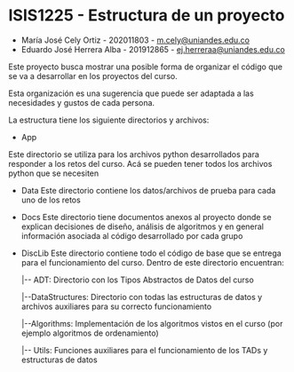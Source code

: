 # ISIS1225 - Estructura de un proyecto

* María José Cely Ortiz - 202011803 - m.cely@uniandes.edu.co    
* Eduardo José Herrera Alba - 201912865 - ej.herreraa@uniandes.edu.co

Este proyecto busca mostrar una posible forma de organizar el código que se va a desarrollar en los proyectos del curso.

Esta organización es una sugerencia que puede ser adaptada a  las necesidades y gustos de cada persona.

La estructura tiene los siguiente directorios y archivos:

- App

Este directorio se utiliza para los archivos python desarrollados para responder a los retos del curso. Acá se pueden tener todos los archivos python que se necesiten

- Data
Este directorio contiene los datos/archivos de prueba para cada uno de los retos

- Docs
Este directorio tiene documentos anexos al proyecto donde se explican decisiones de diseño, análisis de algoritmos y en general información asociada al código desarrollado por cada grupo

- DiscLib
Este directorio contiene todo el código de base que se entrega para el funcionamiento del curso.  Dentro de este directorio encuentran:
    
    |-- ADT:  Directorio con los Tipos Abstractos de Datos del curso

    |--DataStructures: Directorio con todas las estructuras de datos y archivos auxiliares para su     correcto funcionamiento

    |--Algorithms: Implementación de los algoritmos vistos en el curso (por ejemplo algoritmos de ordenamiento)

    |-- Utils: Funciones auxiliares para el funcionamiento de los TADs y estructuras de datos


